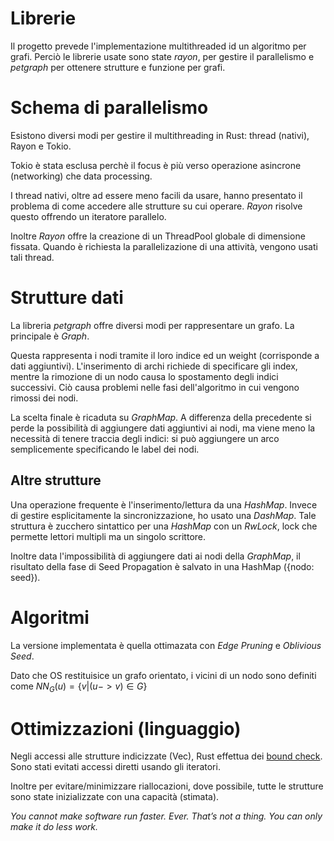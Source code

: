 # Librerie
Il progetto prevede l'implementazione multithreaded id un algoritmo per grafi. 
Perciò le librerie usate sono state *rayon*, per gestire il parallelismo e *petgraph* per ottenere strutture e funzione per grafi.

# Schema di parallelismo
Esistono diversi modi per gestire il multithreading in Rust: thread (nativi), Rayon e Tokio.

Tokio è stata esclusa perchè il focus è più verso operazione asincrone (networking) che data processing.

I thread nativi, oltre ad essere meno facili da usare, hanno presentato il problema di come accedere alle strutture su cui operare. 
*Rayon* risolve questo offrendo un iteratore parallelo.


Inoltre *Rayon* offre la creazione di un ThreadPool globale di dimensione fissata. Quando è richiesta la parallelizazione di una attività, vengono usati tali thread.


# Strutture dati
La libreria *petgraph* offre diversi modi per rappresentare un grafo. La principale è *Graph*. 

Questa rappresenta i nodi tramite il loro indice ed un weight (corrisponde a dati aggiuntivi). L'inserimento di archi richiede di specificare gli index, mentre la rimozione di un nodo causa lo spostamento degli indici successivi. Ciò causa problemi nelle fasi dell'algoritmo in cui vengono rimossi dei nodi.

La scelta finale è ricaduta su *GraphMap*. A differenza della precedente si perde la possibilità di aggiungere dati aggiuntivi ai nodi, ma viene meno la necessità di tenere traccia degli indici: si può aggiungere un arco semplicemente specificando le label dei nodi. 




## Altre strutture
Una operazione frequente è l'inserimento/lettura da una *HashMap*. Invece di gestire esplicitamente la sincronizzazione, ho usato una *DashMap*. Tale struttura è zucchero sintattico per una *HashMap* con un *RwLock*, lock che permette lettori multipli ma un singolo scrittore.

Inoltre data l'impossibilità di aggiungere dati ai nodi della *GraphMap*, il risultato della fase di Seed Propagation è salvato in una HashMap ({nodo: seed}).


# Algoritmi
La versione implementata è quella ottimazata con *Edge Pruning* e *Oblivious Seed*.


Dato che OS restituisice un grafo orientato, i vicini di un nodo sono definiti come $NN_{G}(u) = \{v \vert (u -> v) \in G\}$


# Ottimizzazioni (linguaggio)
Negli accessi alle strutture indicizzate (Vec), Rust effettua dei [bound check](https://nnethercote.github.io/perf-book/bounds-checks.html). Sono stati evitati accessi diretti usando gli iteratori.

Inoltre per evitare/minimizzare riallocazioni, dove possibile, tutte le strutture sono state inizializzate con una capacità (stimata).








*You cannot make software run faster. Ever. That’s not a thing. You can only make it do less work.*